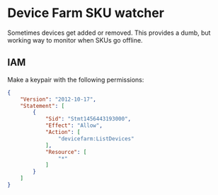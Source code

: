 # Device Farm SKU watcher

Sometimes devices get added or removed. This provides a dumb, but working way to monitor when SKUs go offline.

## IAM

Make a keypair with the following permissions:

```json
{
    "Version": "2012-10-17",
    "Statement": [
        {
            "Sid": "Stmt1456443193000",
            "Effect": "Allow",
            "Action": [
                "devicefarm:ListDevices"
            ],
            "Resource": [
                "*"
            ]
        }
    ]
}
```
